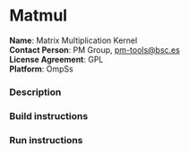 # Matmul

**Name**: Matrix Multiplication Kernel  
**Contact Person**: PM Group, pm-tools@bsc.es  
**License Agreement**: GPL  
**Platform**: OmpSs

### Description

### Build instructions

### Run instructions
